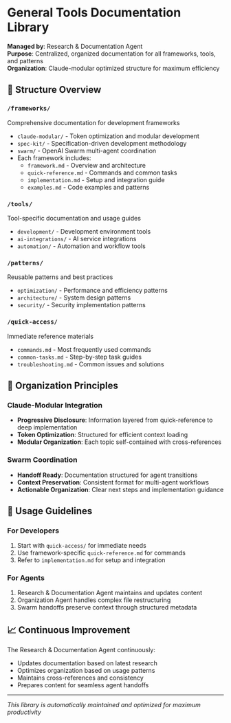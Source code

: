 # General Tools Documentation Library

**Managed by**: Research & Documentation Agent  
**Purpose**: Centralized, organized documentation for all frameworks, tools, and patterns  
**Organization**: Claude-modular optimized structure for maximum efficiency  

## 📁 Structure Overview

### `/frameworks/`
Comprehensive documentation for development frameworks
- `claude-modular/` - Token optimization and modular development
- `spec-kit/` - Specification-driven development methodology
- `swarm/` - OpenAI Swarm multi-agent coordination
- Each framework includes:
  - `framework.md` - Overview and architecture
  - `quick-reference.md` - Commands and common tasks  
  - `implementation.md` - Setup and integration guide
  - `examples.md` - Code examples and patterns

### `/tools/`
Tool-specific documentation and usage guides
- `development/` - Development environment tools
- `ai-integrations/` - AI service integrations
- `automation/` - Automation and workflow tools

### `/patterns/`
Reusable patterns and best practices
- `optimization/` - Performance and efficiency patterns
- `architecture/` - System design patterns
- `security/` - Security implementation patterns

### `/quick-access/`
Immediate reference materials
- `commands.md` - Most frequently used commands
- `common-tasks.md` - Step-by-step task guides
- `troubleshooting.md` - Common issues and solutions

## 🔄 Organization Principles

### Claude-Modular Integration
- **Progressive Disclosure**: Information layered from quick-reference to deep implementation
- **Token Optimization**: Structured for efficient context loading
- **Modular Organization**: Each topic self-contained with cross-references

### Swarm Coordination
- **Handoff Ready**: Documentation structured for agent transitions
- **Context Preservation**: Consistent format for multi-agent workflows
- **Actionable Organization**: Clear next steps and implementation guidance

## 🎯 Usage Guidelines

### For Developers
1. Start with `quick-access/` for immediate needs
2. Use framework-specific `quick-reference.md` for commands
3. Refer to `implementation.md` for setup and integration

### For Agents
1. Research & Documentation Agent maintains and updates content
2. Organization Agent handles complex file restructuring
3. Swarm handoffs preserve context through structured metadata

## 📈 Continuous Improvement

The Research & Documentation Agent continuously:
- Updates documentation based on latest research
- Optimizes organization based on usage patterns
- Maintains cross-references and consistency
- Prepares content for seamless agent handoffs

---
*This library is automatically maintained and optimized for maximum productivity*